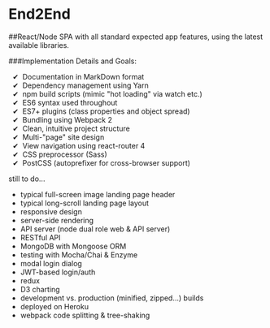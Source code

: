 # End2End

##React/Node SPA with all standard expected app features, using the latest available libraries.


###Implementation Details and Goals:

&nbsp;&nbsp;&#10004;&nbsp;
Documentation in MarkDown format
<br>&nbsp;&nbsp;&#10004;&nbsp;
Dependency management using Yarn
<br>&nbsp;&nbsp;&#10004;&nbsp;
npm build scripts (mimic "hot loading" via watch etc.)
<br>&nbsp;&nbsp;&#10004;&nbsp;
ES6 syntax used throughout
<br>&nbsp;&nbsp;&#10004;&nbsp;
ES7+ plugins (class properties and object spread)
<br>&nbsp;&nbsp;&#10004;&nbsp;
Bundling using Webpack 2
<br>&nbsp;&nbsp;&#10004;&nbsp;
Clean, intuitive project structure
<br>&nbsp;&nbsp;&#10004;&nbsp;
Multi-"page" site design
<br>&nbsp;&nbsp;&#10004;&nbsp;
View navigation using react-router 4
<br>&nbsp;&nbsp;&#10004;&nbsp;
CSS preprocessor (Sass)
<br>&nbsp;&nbsp;&#10004;&nbsp;
PostCSS (autoprefixer for cross-browser support)

still to do...

* typical full-screen image landing page header
* typical long-scroll landing page layout
* responsive design
* server-side rendering
* API server (node dual role web & API server)
* RESTful API
* MongoDB with Mongoose ORM
* testing with Mocha/Chai & Enzyme
* modal login dialog
* JWT-based login/auth
* redux
* D3 charting
* development vs. production (minified, zipped...) builds
* deployed on Heroku
* webpack code splitting & tree-shaking
